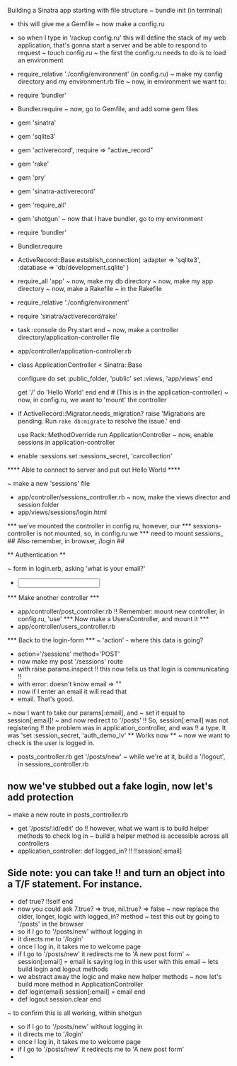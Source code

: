 Building a Sinatra app starting with file structure
~ bundle init (in terminal)
  * this will give me a Gemfile
~ now make a config.ru
  * so when I type in 'rackup config.ru' this will define the
    stack of my web application, that's gonna start a server
    and be able to respond to request
~ touch config.ru
~ the first the config.ru needs to do is to load an environment
  * require_relative './config/environment' (in config.ru)
~ make my config directory and my environment.rb file
~ now, in environment we want to:
  * require 'bundler'
  * Bundler.require
~ now, go to Gemfile, and add some gem files
  * gem 'sinatra'
  * gem 'sqlite3'
  * gem 'activerecord', :require => "active_record"
  * gem 'rake'
  * gem 'pry'
  * gem 'sinatra-activerecord'
  * gem 'require_all'
  * gem 'shotgun'
~ now that I have bundler, go to my environment
  * require 'bundler'
  * Bundler.require
  * ActiveRecord::Base.establish_connection(
    :adapter => 'sqlite3',
    :database => 'db/development.sqlite'
    )
  * require_all 'app'
~ now, make my db directory
~ now, make my app directory
~ now, make a Rakefile
~ in the Rakefile
  * require_relative './config/environment'
  * require 'sinatra/activerecord/rake'
  * task :console do
      Pry.start
    end
~ now, make a controller directory/application-controller file
  * app/controller/application-controller.rb
  * class ApplicationController < Sinatra::Base

      configure do
        set :public_folder, 'public'
        set :views, 'app/views'
      end

      get '/' do
        'Hello World'
      end
    end  # (This is in the application-controller)
~ now, in config.ru, we want to 'mount' the controller
  * if ActiveRecord::Migrator.needs_migration?
     raise 'Migrations are pending. Run `rake db:migrate` to resolve the issue.'
    end

    use Rack::MethodOverride
    run ApplicationController
~ now, enable sessions in application-controller
  * enable :sessions
    set :sessions_secret, 'carcollection'

**** Able to connect to server and put out Hello World ****

~ make a new 'sessions' file
  * app/controller/sessions_controller.rb
~ now, make the views director and session folder
  * app/views/sessions/login.html

*** we've mounted the controller in config.ru, however, our
*** sessions-controller is not mounted, so, in config.ru we
*** need to mount sessions_
    ## Also remember, in browser, /login ##

** Authentication **

~ form in login.erb, asking 'what is your email?'
  * <input  type="text" name="email">
*** Make another controller ***
  * app/controller/post_controller.rb
    !! Remember: mount new controller, in config.ru, 'use'
*** Now make a UsersController, and mount it ***
  * app/controller/users_controller.rb

*** Back to the login-form ***
~ 'action' - where this data is going?
  * action='/sessions' method='POST'
  * now make my post '/sessions' route
  * with raise.params.inspect
!! this now tells us that login is communicating !!
  * with error: doesn't know email => ""
  * now if I enter an email it will read that   
  * email.  That's good.  

~ now I want to take our params[:email], and
~ set it equal to session[:email]!
~ and now redirect to '/posts'
!! So, session[:email] was not registering
!! the problem was in application_controller, and was
!! a type. It was 'set :session_secret, 'auth_demo_lv'
** Works now **
~ now we want to check is the user is logged in.  
  * posts_controller.rb get '/posts/new'
~ while we're at it, build a '/logout', in sessions_controller.rb
## now we've stubbed out a fake login, now let's add protection ##
~ make a new route in posts_controller.rb
  * get '/posts/:id/edit' do
!! however, what we want is to build helper methods to check log in
~ build a helper method is accessible across all controllers
  * application_controller: def logged_in?
    !! !!session[:email]
## Side note: you can take !! and turn an object into a T/F statement. For instance.
  * def true?
     !!self
    end
  * now you could ask 7.true? => true, nil.true? => false
~ now replace the older, longer, logic with logged_in? method
~ test this out by going to '/posts' in the browser
  * so if I go to '/posts/new' without logging in
  * it directs me to '/login'
  * once I log in, it takes me to welcome page
  * if I go to '/posts/new' it redirects me to 'A new post form'
~ session[:email] = email is saying log in this user with this email
~ lets build login and logout methods
  * we abstract away the logic and make new helper methods
~ now let's build more method in ApplicationController
  * def login(email)
     session[:email] = email
    end
  * def logout
     session.clear
    end

~ to confirm this is all working, within shotgun
  * so if I go to '/posts/new' without logging in
  * it directs me to '/login'
  * once I log in, it takes me to welcome page
  * if I go to '/posts/new' it redirects me to 'A new post form'
  * 
